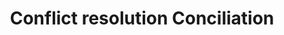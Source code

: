 ---
title: Conflict resolution Conciliation
longTitle: 'Conflict resolution, Conciliation'
tags:
- gccommon
relatedTerm:
- "[[Mediation]]"
---